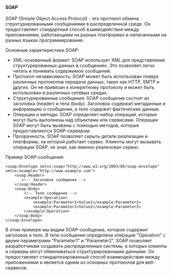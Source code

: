#### SOAP
SOAP (Simple Object Access Protocol) - это протокол обмена структурированными сообщениями в распределенной среде. 
Он предоставляет стандартный способ взаимодействия между приложениями, работающими на разных платформах и написанными на разных языках программирования.

Основные характеристики SOAP:
- XML-основанный формат: SOAP использует XML для представления структурированных данных в сообщениях. Это позволяет легко читать и понимать содержимое сообщений.
- Протокол-независимость: SOAP может быть использован поверх различных протоколов передачи данных, таких как HTTP, SMTP и других. Он не привязан к конкретному протоколу и может быть использован в различных сетевых средах.
- Структурированные сообщения: SOAP сообщения состоят из заголовка (header) и тела (body). Заголовок содержит метаданные и информацию о сообщении, а тело содержит фактические данные.
- Операции и методы: SOAP определяет набор операций, которые могут быть выполнены над объектами или сервисами. Операции SOAP могут быть вызваны с помощью методов, которые предоставляются SOAP-сервером.
- Прозрачность: SOAP позволяет скрыть детали реализации и платформы, на которой работает сервис. Клиенты могут вызывать операции SOAP, не зная, как именно реализован сервис.

Пример SOAP-сообщения:
```
<soap:Envelope xmlns:soap="http://www.w3.org/2003/05/soap-envelope" xmlns:example="http://www.example.com">
    <soap:Header>
       <!-- Заголовок сообщения -->
    </soap:Header>
    <soap:Body>
        <!-- Тело сообщения -->
        <example:Operation>
            <example:Parameter1>Value1</example:Parameter1>
            <example:Parameter2>Value2</example:Parameter2>
        </example:Operation>
    </soap:Body>
</soap:Envelope>
```
В этом примере мы видим SOAP-сообщение, которое содержит заголовок и тело. В теле сообщения определена операция "Operation" с двумя параметрами "Parameter1" и "Parameter2".
SOAP позволяет разработчикам создавать распределенные системы, в которых клиенты и серверы могут обмениваться структурированными данными. Он предоставляет стандартизированный способ взаимодействия между приложениями и является одним из основных протоколов для веб-сервисов.